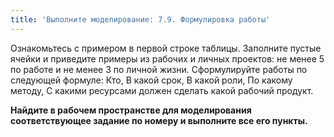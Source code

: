 ```yaml
---
title: 'Выполните моделирование: 7.9. Формулировка работы'
---
```


Ознакомьтесь с примером в первой строке таблицы. Заполните пустые ячейки
и приведите примеры из рабочих и личных проектов: не менее 5 по работе и
не менее 3 по личной жизни. Сформулируйте работы по следующей формуле:
Кто, В какой срок, В какой роли, По какому методу, С какими ресурсами
должен сделать какой рабочий продукт.  

**Найдите в рабочем пространстве для моделирования соответствующее
задание по номеру и выполните все его пункты.**
